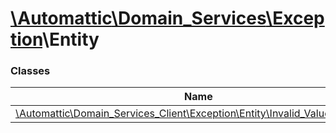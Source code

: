 # [\Automattic](../namespaces/automattic.md)[\Domain_Services](../namespaces/automattic-domain-services.md)[\Exception](../namespaces/automattic-domain-services-exception.md)\Entity

### Classes

| Name | Summary |
|------|---------|
| [\Automattic\Domain_Services_Client\Exception\Entity\Invalid_Value_Exception](../classes/Automattic-Domain-Services-Exception-Entity-Invalid-Value-Exception.md) |  |
